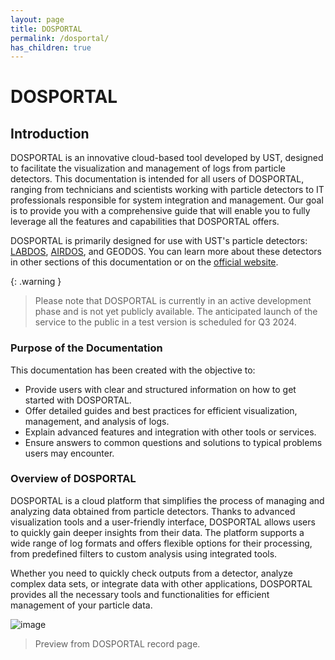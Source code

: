 ```yaml
---
layout: page
title: DOSPORTAL
permalink: /dosportal/
has_children: true
---
```



# DOSPORTAL

## Introduction

DOSPORTAL is an innovative cloud-based tool developed by UST, designed to facilitate the visualization and management of logs from particle detectors. This documentation is intended for all users of DOSPORTAL, ranging from technicians and scientists working with particle detectors to IT professionals responsible for system integration and management. Our goal is to provide you with a comprehensive guide that will enable you to fully leverage all the features and capabilities that DOSPORTAL offers.

DOSPORTAL is primarily designed for use with UST's particle detectors: [LABDOS](/labdos), [AIRDOS](/airdos), and GEODOS. You can learn more about these detectors in other sections of this documentation or on the [official website](https://www.ust.cz/UST-dosimeters/).

{: .warning }
> Please note that DOSPORTAL is currently in an active development phase and is not yet publicly available. The anticipated launch of the service to the public in a test version is scheduled for Q3 2024.


### Purpose of the Documentation

This documentation has been created with the objective to:

- Provide users with clear and structured information on how to get started with DOSPORTAL.
- Offer detailed guides and best practices for efficient visualization, management, and analysis of logs.
- Explain advanced features and integration with other tools or services.
- Ensure answers to common questions and solutions to typical problems users may encounter.

### Overview of DOSPORTAL

DOSPORTAL is a cloud platform that simplifies the process of managing and analyzing data obtained from particle detectors. Thanks to advanced visualization tools and a user-friendly interface, DOSPORTAL allows users to quickly gain deeper insights from their data. The platform supports a wide range of log formats and offers flexible options for their processing, from predefined filters to custom analysis using integrated tools.

Whether you need to quickly check outputs from a detector, analyze complex data sets, or integrate data with other applications, DOSPORTAL provides all the necessary tools and functionalities for efficient management of your particle data.


![image](https://github.com/UniversalScientificTechnologies/xDOS_doc/assets/5196729/6b18ef7f-3251-4674-94ab-62444ec7ba43)
> Preview from DOSPORTAL record page. 
